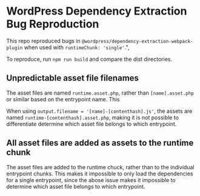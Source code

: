 # WordPress Dependency Extraction Bug Reproduction

This repo reproduced bugs in `@wordpress/dependency-extraction-webpack-plugin` when used with `runtimeChunk: 'single'`.",

To reproduce, run `npm run build` and compare the dist directories.

## Unpredictable asset file filenames

The asset files are named `runtime.asset.php`, rather than `[name].asset.php` or similar based on the entrypoint name. This 

When using `output.filename = '[name]-[contenthash].js'`, the assets are named `runtime-[contenthash].asset.php`, making it is not possible to differentiate determine which asset file belongs to which entrypoint.

## All asset files are added as assets to the runtime chunk

The asset files are added to the runtime chuck, rather than to the individual entrypoint chunks. This makes it impossible to only load the dependencies for a single entrypoint, since the abose issue makes it impossible to determine which asset file belongs to which entrypoint.
